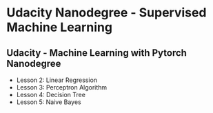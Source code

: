 # Udacity Nanodegree - Supervised Machine Learning

## Udacity - Machine Learning with Pytorch Nanodegree

- Lesson 2: Linear Regression
- Lesson 3: Perceptron Algorithm
- Lesson 4: Decision Tree
- Lesson 5: Naive Bayes
